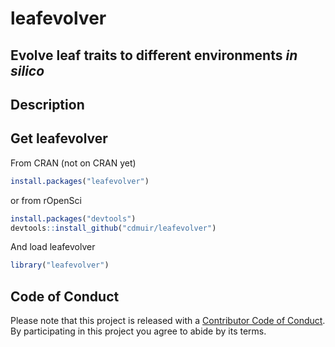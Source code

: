 leafevolver
=======

## Evolve leaf traits to different environments *in silico*

## Description

## Get leafevolver
From CRAN (not on CRAN yet)

```r
install.packages("leafevolver")
```

or from rOpenSci

```r
install.packages("devtools")
devtools::install_github("cdmuir/leafevolver")
```

And load leafevolver

```r
library("leafevolver")
```

## Code of Conduct

Please note that this project is released with a [Contributor Code of Conduct](CONDUCT.md).
By participating in this project you agree to abide by its terms.